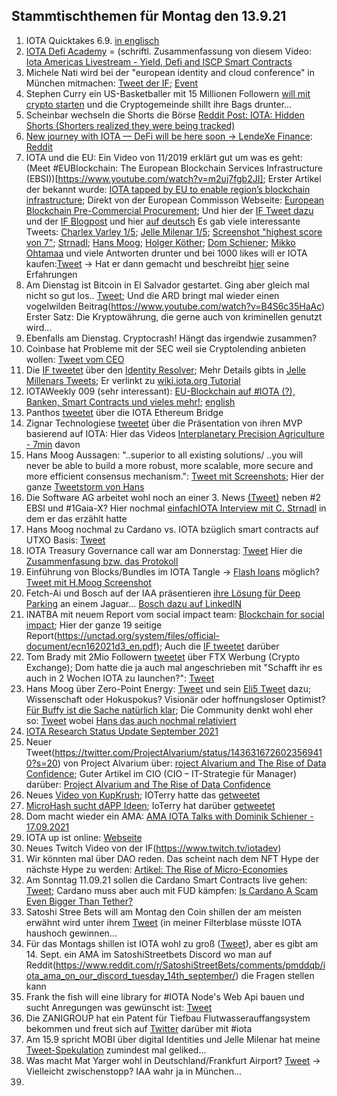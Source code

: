 ## Stammtischthemen für Montag den 13.9.21

1. IOTA Quicktakes 6.9. [in englisch](https://www.youtube.com/watch?v=h2bGyp1PwfU)
2. [IOTA Defi Academy](https://iotadefi.academy/iota-americas-meetup-defi-talk/) = (schriftl. Zusammenfassung von diesem Video: [Iota Americas Livestream - Yield, Defi and ISCP Smart Contracts](https://www.youtube.com/watch?v=LJmdnR6QDcM)
3. Michele Nati wird bei der "european identity and cloud conference" in München mitmachen: [Tweet der IF](https://twitter.com/iota/status/1435157016708780038?s=20); [Event](https://www.kuppingercole.com/events/eic2021#tickets)
4. Stephen Curry ein US-Basketballer mit 15 Millionen Followern [will mit crypto starten](https://twitter.com/StephenCurry30/status/1435047716950667264?s=20) und die Cryptogemeinde shillt ihre Bags drunter...
5. Scheinbar wechseln die Shorts die Börse [Reddit Post: IOTA: Hidden Shorts (Shorters realized they were being tracked)](https://www.reddit.com/r/SatoshiStreetBets/comments/pj5o3z/iota_hidden_shorts_shorters_realized_they_were/?utm_source=share&utm_medium=ios_app&utm_name=iossmf)
6. [New journey with IOTA — DeFi will be here soon -> LendeXe Finance](https://medium.com/@sabog/how-i-joined-iota-but-wait-no-defi-when-defi-3071a400afa5): [Reddit](https://www.reddit.com/r/Iota/comments/pj6lkd/new_journey_with_iota_defi_will_be_here_soon/)
7. IOTA und die EU: Ein Video von 11/2019 erklärt gut um was es geht: (Meet #EUBlockchain: The European Blockchain Services Infrastructure (EBSI))[https://www.youtube.com/watch?v=m2uj7fgb2JI]; Erster Artikel der bekannt wurde: [IOTA tapped by EU to enable region’s blockchain infrastructure](https://www.finextra.com/newsarticle/38782/iota-tapped-by-eu-to-enable-regions-blockchain-infrastructure); Direkt von der European Commisson Webseite: [European Blockchain Pre-Commercial Procurement](https://digital-strategy.ec.europa.eu/en/news/european-blockchain-pre-commercial-procurement); Und hier der [IF Tweet dazu](https://twitter.com/iota/status/1435214005853896705?s=20) und der [IF Blogpost](https://blog.iota.org/ebsi-building-a-distributed-ledger-technology-for-europe/) und hier [auf deutsch](https://iota-einsteiger-guide.de/iota-european-blockchain-services-infrastructure.html)
Es gab viele interessante Tweets: [Charlex Varley 1/5](https://twitter.com/c_varley/status/1435217564821606405?s=20); [Jelle Milenar 1/5](https://twitter.com/JelleFm/status/1435224616092545031?s=20); [Screenshot "highest score von 7"](https://twitter.com/Vrom14286662/status/1435524842607022080?s=20); [Strnadl](https://twitter.com/archimate/status/1435256308047958016?s=20); [Hans Moog](https://twitter.com/hus_qy/status/1435217416330567682?s=20); [Holger Köther](https://twitter.com/HolgerKoether/status/1435237287105896452?s=20); [Dom Schiener](https://twitter.com/DomSchiener/status/1435234182788169738?s=20); [Mikko Ohtamaa](https://twitter.com/moo9000/status/1435310504445108224?s=20) und viele Antworten drunter und bei 1000 likes will er IOTA kaufen:[Tweet](https://twitter.com/moo9000/status/1435521349301198851?s=20) -> Hat er dann gemacht und beschreibt [hier](https://twitter.com/moo9000/status/1435607019235446785?s=20) seine Erfahrungen 
8. Am Dienstag ist Bitcoin in El Salvador gestartet. Ging aber gleich mal nicht so gut los.. [Tweet](https://twitter.com/nayibbukele/status/1435481125741289472?t=TtAFEnahwGedm3RZfdqACA&s=19); Und die ARD bringt mal wieder einen vogelwilden Beitrag(https://www.youtube.com/watch?v=B4S6c35HaAc) Erster Satz: Die Kryptowährung, die gerne auch von kriminellen genutzt wird...
9. Ebenfalls am Dienstag. Cryptocrash! Hängt das irgendwie zusammen?
10. Coinbase hat Probleme mit der SEC weil sie Cryptolending anbieten wollen: [Tweet vom CEO](https://twitter.com/brian_armstrong/status/1435439291715358721?s=20) 
11. Die [IF tweetet](https://twitter.com/iota/status/1435558718893133824?s=20) über den [Identity Resolver](https://explorer.iota.org/mainnet/identity-resolver/); Mehr Details gibts in [Jelle Millenars Tweets](https://twitter.com/JelleFm/status/1435621922281242629?s=20); Er verlinkt zu [wiki.iota.org Tutorial](https://wiki.iota.org/identity.rs/getting-started/decentralized_identifiers/create/)
12. IOTAWeekly 009 (sehr interessant): [EU-Blockchain auf #IOTA (?), Banken, Smart Contracts und vieles mehr!](https://www.youtube.com/watch?v=s8tgxv2HDLM); [english](https://www.youtube.com/watch?v=H_9BCBwiyJM&feature=youtu.be)
13. Panthos [tweetet](https://twitter.com/PantosIO/status/1435584195586297859?s=20) über die IOTA Ethereum Bridge
14. Zignar Technologiese [tweetet](https://twitter.com/zignartech/status/1435848954034405377?s=20) über die Präsentation von ihren MVP basierend auf IOTA: Hier das Videos [Interplanetary Precision Agriculture - 7min](https://www.youtube.com/watch?v=E_aPbkINlc8) davon
15. Hans Moog Aussagen: "..superior to all existing solutions/ ..you will never be able to build a more robust, more scalable, more secure and more efficient consensus mechanism.": [Tweet mit Screenshots](https://twitter.com/Vrom14286662/status/1435855676983681027?s=20); Hier der ganze [Tweetstorm von Hans](https://twitter.com/hus_qy/status/1435696942965735431?s=20)
16. Die Software AG arbeitet wohl noch an einer 3. News [(Tweet)](https://twitter.com/archimate/status/1435575816868573188?s=20) neben #2 EBSI und #1Gaia-X? Hier nochmal [einfachIOTA Interview mit C. Strnadl](https://www.youtube.com/watch?v=4TwfcaQlCzQ) in dem er das erzählt hatte
17. Hans Moog nochmal zu Cardano vs. IOTA bzüglich smart contracts auf UTXO Basis: [Tweet](https://twitter.com/hus_qy/status/1435713580297564160?s=20)
18. IOTA Treasury Governance call war am Donnerstag: [Tweet](https://twitter.com/Phylo79288735/status/1435612304033288199?s=20) Hier die [Zusammenfasung bzw. das Protokoll](https://github.com/iota-community/Community-Governance/blob/main/meetings/Community_Call_notes_09.09.21.md)
19. Einführung von Blocks/Bundles im IOTA Tangle -> [Flash loans](https://www.youtube.com/watch?v=BcLmDRyk4IU&feature=youtu.be) möglich? [Tweet mit H.Moog Screenshot](https://twitter.com/Vrom14286662/status/1435524842607022080?s=20)
20. Fetch-Ai und Bosch auf der IAA präsentieren [ihre Lösung für Deep Parking](https://assets.bosch.com/media/global/research/eot/bosch-eot-ai-blockchain-parking-iaa_en.pdf) an einem Jaguar... [Bosch dazu auf LinkedIN](https://www.linkedin.com/posts/bosch-mobility-solutions_iaa-mobility-21-fetchai-activity-6841299475097522177-aw65/)
21. INATBA mit neuem Report vom social impact team: [Blockchain for social impact](https://inatba.org/reports/blockchain-for-social-impact/); Hier der ganze 19 seitige Report(https://unctad.org/system/files/official-document/ecn162021d3_en.pdf); Auch die [IF tweetet](https://twitter.com/iota/status/1435889495975550978?s=20) darüber
22. Tom Brady mit 2Mio Followern [tweetet](https://twitter.com/TomBrady/status/1435634036274352129?s=19) über FTX Werbung (Crypto Exchange); Dom hatte die ja auch mal angeschrieben mit "Schafft ihr es auch in 2 Wochen IOTA zu launchen?": [Tweet](https://twitter.com/DomSchiener/status/1434838868457664514?s=20)
23. Hans Moog über Zero-Point Energy: [Tweet](https://twitter.com/hus_qy/status/1435953441264836611?s=20) und sein [Eli5 Tweet](https://twitter.com/hus_qy/status/1436077100285497347?s=20) dazu; Wissenschaft oder Hokuspokus? Visionär oder hoffnungsloser Optimist? [Für Buffy ist die Sache natürlich klar](https://twitter.com/fudsfuddy/status/1436001481279348743?s=20); Die Community denkt wohl eher so: [Tweet](https://twitter.com/eavesdropperle/status/1436097576080748546?s=20) wobei [Hans das auch nochmal relativiert](https://twitter.com/hus_qy/status/1436242633656000516?s=20)
24. [IOTA Research Status Update September 2021](https://blog.iota.org/iota-research-status-update-september-2021/)
25. Neuer Tweet(https://twitter.com/ProjectAlvarium/status/1436316726023569410?s=20) von Project Alvarium über: [roject Alvarium and The Rise of Data Confidence](https://www.cio.com/article/3617917/project-alvarium-and-the-rise-of-data-confidence.html?linkId=119757425); Guter Artikel im CIO (CIO – IT-Strategie für Manager) darüber: [Project Alvarium and The Rise of Data Confidence](https://www.cio.com/article/3617917/project-alvarium-and-the-rise-of-data-confidence.html?linkId=119757425)
26. Neues [Video von KupKrush](https://www.youtube.com/watch?v=bWWfKNBTikc); IOTerry hatte das [getweetet](https://twitter.com/io_terry/status/1436345989883912210?s=20)
27. [MicroHash sucht dAPP Ideen](https://twitter.com/micro_hash/status/1436298529920725010?s=20); IoTerry hat darüber [getweetet](https://twitter.com/io_terry/status/1436345989883912210?s=20)
28. Dom macht wieder ein AMA: [AMA IOTA Talks with Dominik Schiener - 17.09.2021](https://www.youtube.com/watch?v=Pl_V8fPc_dM)
29. IOTA up ist online: [Webseite](https://iotaup.com/) 
30. Neues Twitch Video von der IF(https://www.twitch.tv/iotadev)
31. Wir könnten mal über DAO reden. Das scheint nach dem NFT Hype der nächste Hype zu werden: [Artikel: The Rise of Micro-Economies](https://coopahtroopa.mirror.xyz/gWY6Kfebs9wHdfoZZswfiLTBVzfKiyFaIwNf2q8JpgI)
32. Am Sonntag 11.09.21 sollen die Cardano Smart Contracts live gehen: [Tweet](https://twitter.com/InputOutputHK/status/1436325831199141888?s=20); Cardano muss aber auch mit FUD kämpfen: [Is Cardano A Scam Even Bigger Than Tether?](https://medium.datadriveninvestor.com/is-cardano-a-scam-even-bigger-than-tether-40ea0a5c3a4c)
33. Satoshi Stree Bets will am Montag den Coin shillen der am meisten erwähnt wird unter ihrem [Tweet](https://twitter.com/SatoshiStBets/status/1436416999178055683?s=20) (in meiner Filterblase müsste IOTA haushoch gewinnen...
34. Für das Montags shillen ist IOTA wohl zu groß ([Tweet](https://twitter.com/SatoshiStBets/status/1436716711189827592?s=20)), aber es gibt am 14. Sept. ein AMA im SatoshiStreetbets Discord wo man auf Reddit(https://www.reddit.com/r/SatoshiStreetBets/comments/pmddqb/iota_ama_on_our_discord_tuesday_14th_september/) die Fragen stellen kann
35. Frank the fish will eine library for #IOTA Node's Web Api bauen und sucht Anregungen was gewünscht ist: [Tweet](https://twitter.com/FrankTheFish8/status/1436231516506443777?s=20)
36. Die ZANIGROUP hat ein Patent für Tiefbau Flutwasserauffangsystem bekommen und freut sich auf [Twitter](https://twitter.com/GroupZanni/status/1436626896591142913) darüber mit #iota
37. Am 15.9 spricht MOBI über digital Identities und Jelle Milenar hat meine [Tweet-Spekulation](https://twitter.com/Vrom14286662/status/1436592402681241600?s=20) zumindest mal geliked...
38. Was macht Mat Yarger wohl in Deutschland/Frankfurt Airport? [Tweet](https://twitter.com/Mat_Yarger/status/1436946006713659398?s=20) -> Vielleicht zwischenstopp? IAA wahr ja in München...
39. 
